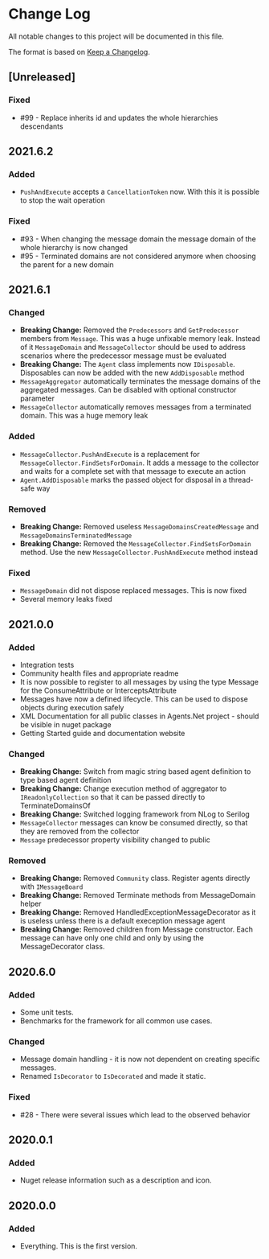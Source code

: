 # Change Log
All notable changes to this project will be documented in this file.

The format is based on [Keep a Changelog](http://keepachangelog.com/).

<!--
*** ## <Version>
*** ### Added
*** ### Changed
*** ### Removed
*** ### Fixed
-->

## [Unreleased]
### Fixed
- #99 - Replace inherits id and updates the whole hierarchies descendants

## 2021.6.2
### Added
- `PushAndExecute` accepts a `CancellationToken` now. With this it is possible to stop the wait operation

### Fixed
- #93 - When changing the message domain the message domain of the whole hierarchy is now changed
- #95 - Terminated domains are not considered anymore when choosing the parent for a new domain

## 2021.6.1
### Changed
- **Breaking Change:** Removed the `Predecessors` and `GetPredecessor` members from `Message`. This was a huge unfixable memory leak. Instead of it `MessageDomain` and `MessageCollector` should be used to address scenarios where the predecessor message must be evaluated
- **Breaking Change:** The `Agent` class implements now `IDisposable`. Disposables can now be added with the new `AddDisposable` method
- `MessageAggregator` automatically terminates the message domains of the aggregated messages. Can be disabled with optional constructor parameter
- `MessageCollector` automatically removes messages from a terminated domain. This was a huge memory leak

### Added
- `MessageCollector.PushAndExecute` is a replacement for `MessageCollector.FindSetsForDomain`. It adds a message to the collector and waits for a complete set with that message to execute an action
- `Agent.AddDisposable` marks the passed object for disposal in a thread-safe way

### Removed
- **Breaking Change:** Removed useless `MessageDomainsCreatedMessage` and `MessageDomainsTerminatedMessage`
- **Breaking Change:** Removed the `MessageCollector.FindSetsForDomain` method. Use the new `MessageCollector.PushAndExecute` method instead

### Fixed
- `MessageDomain` did not dispose replaced messages. This is now fixed
- Several memory leaks fixed

## 2021.0.0
### Added
- Integration tests
- Community health files and appropriate readme
- It is now possible to register to all messages by using the type Message for the ConsumeAttribute or InterceptsAttribute
- Messages have now a defined lifecycle. This can be used to dispose objects during execution safely
- XML Documentation for all public classes in Agents.Net project - should be visible in nuget package
- Getting Started guide and documentation website

### Changed
- **Breaking Change:** Switch from magic string based agent definition to type based agent definition
- **Breaking Change:** Change execution method of aggregator to `IReadonlyCollection` so that it can be passed directly to TerminateDomainsOf
- **Breaking Change:** Switched logging framework from NLog to Serilog
- `MessageCollector` messages can know be consumed directly, so that they are removed from the collector
- `Message` predecessor property visibility changed to public

### Removed
- **Breaking Change:** Removed `Community` class. Register agents directly with `IMessageBoard`
- **Breaking Change:** Removed Terminate methods from MessageDomain helper
- **Breaking Change:** Removed HandledExceptionMessageDecorator as it is useless unless there is a default exeception message agent
- **Breaking Change:** Removed children from Message constructor. Each message can have only one child and only by using the MessageDecorator class.

## 2020.6.0
### Added
- Some unit tests.
- Benchmarks for the framework for all common use cases.

### Changed
- Message domain handling - it is now not dependent on creating specific messages.
- Renamed `IsDecorator` to `IsDecorated` and made it static.

### Fixed
- #28 - There were several issues which lead to the observed behavior

## 2020.0.1
### Added
- Nuget release information such as a description and icon.

## 2020.0.0
### Added
- Everything. This is the first version.